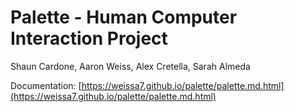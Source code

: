 # Palette - Human Computer Interaction Project

Shaun Cardone, Aaron Weiss, Alex Cretella, Sarah Almeda

Documentation: [https://weissa7.github.io/palette/palette.md.html](https://weissa7.github.io/palette/palette.md.html)
